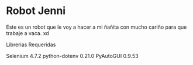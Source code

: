 
# Robot Jenni

Este es un robot que le voy a hacer a mi ñañita con mucho cariño para que trabaje a vaca. xd

Librerias Requeridas

Selenium 4.7.2
python-dotenv 0.21.0
PyAutoGUI 0.9.53
